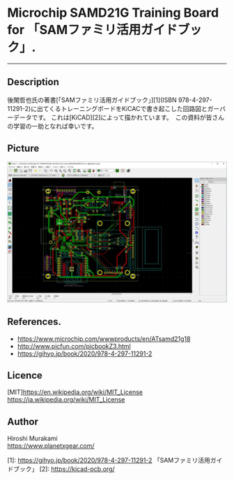 ﻿# Microchip SAMD21G Training Board for 「SAMファミリ活用ガイドブック」.
---
## Description
後閑哲也氏の著書[「SAMファミリ活用ガイドブック」][1](ISBN 978-4-297-11291-2)に出てくるトレーニングボードをKiCACで書き起こした回路図とガーバーデータです。
これは[KiCAD][2]によって描かれています。　この資料が皆さんの学習の一助となれば幸いです。

## Picture
![Alt text](/Picture/WS001259.JPG)


## References.
 * <https://www.microchip.com/wwwproducts/en/ATsamd21g18>
 * <http://www.picfun.com/picbookZ3.html>
 * <https://gihyo.jp/book/2020/978-4-297-11291-2>


## Licence
[MIT]<https://en.wikipedia.org/wiki/MIT_License> <https://ja.wikipedia.org/wiki/MIT_License>


## Author
Hiroshi Murakami  
<https://www.planetxgear.com/>  

[1]: https://gihyo.jp/book/2020/978-4-297-11291-2 「SAMファミリ活用ガイドブック」
[2]: https://kicad-pcb.org/ 

